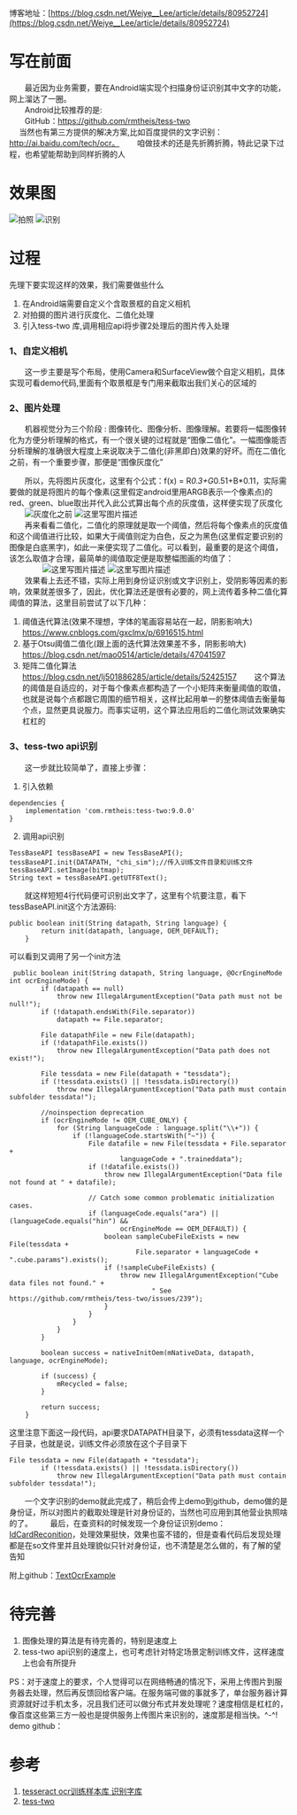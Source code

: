 博客地址：[https://blog.csdn.net/Weiye__Lee/article/details/80952724](https://blog.csdn.net/Weiye__Lee/article/details/80952724)

# 写在前面
　　最近因为业务需要，要在Android端实现个扫描身份证识别其中文字的功能，网上溜达了一圈。</br>
　　Android比较推荐的是: </br>
　　GitHub：https://github.com/rmtheis/tess-two</br>
　  当然也有第三方提供的解决方案,比如百度提供的文字识别：http://ai.baidu.com/tech/ocr。
　　咱做技术的还是先折腾折腾，特此记录下过程，也希望能帮助到同样折腾的人
# 效果图
![拍照](./pic/recResult.png)  ![识别](./pic/recScan.png)

# 过程
先理下要实现这样的效果，我们需要做些什么

  1. 在Android端需要自定义个含取景框的自定义相机
  2. 对拍摄的图片进行灰度化、二值化处理
  3. 引入tess-two 库,调用相应api将步骤2处理后的图片传入处理

### 1、自定义相机

　　这一步主要是写个布局，使用Camera和SurfaceView做个自定义相机，具体实现可看demo代码,里面有个取景框是专门用来截取出我们关心的区域的

### 2、图片处理
　　机器视觉分为三个阶段 : 图像转化、图像分析、图像理解。若要将一幅图像转化为方便分析理解的格式，有一个很关键的过程就是“图像二值化”。一幅图像能否分析理解的准确很大程度上来说取决于二值化(非黑即白)效果的好坏。而在二值化之前，有一个重要步骤，那便是“图像灰度化”
	
　　所以，先将图片灰度化，这里有个公式：f(x) = R*0.3+G*0.51+B*0.11，实际需要做的就是将图片的每个像素(这里假定android里用ARGB表示一个像素点)的red、green、blue取出并代入此公式算出每个点的灰度值，这样便实现了灰度化</br>
　　![灰度化之前](./pic/girl_normal.jpeg)   ![这里写图片描述](./pic/girl_gray.jpeg)</br>
　　再来看看二值化，二值化的原理就是取一个阈值，然后将每个像素点的灰度值和这个阈值进行比较，如果大于阈值则定为白色，反之为黑色(这里假定要识别的图像是白底黑字)，如此一来便实现了二值化。可以看到，最重要的是这个阈值，该怎么取值才合理，最简单的阈值取定便是取整幅图画的均值了：</br>
　　
　　![这里写图片描述](./pic/girl_gray.jpeg)   ![这里写图片描述](./pic/girl_binary.jpeg)</br>
　　效果看上去还不错，实际上用到身份证识别或文字识别上，受阴影等因素的影响，效果就差很多了，因此，优化算法还是很有必要的，网上流传着多种二值化算阈值的算法，这里目前尝试了以下几种：
　　　
1. 阈值迭代算法(效果不理想，字体的笔画容易站在一起，阴影影响大)
　　https://www.cnblogs.com/gxclmx/p/6916515.html
　　
2. 基于Otsu阈值二值化(跟上面的迭代算法效果差不多，阴影影响大)
　　https://blog.csdn.net/mao0514/article/details/47041597
　　
3. 矩阵二值化算法
　　https://blog.csdn.net/lj501886285/article/details/52425157
　　这个算法的阈值是自适应的，对于每个像素点都构造了一个小矩阵来衡量阈值的取值，也就是说每个点都跟它周围的细节相关，这样比起用单一的整体阈值去衡量每个点，显然更具说服力。而事实证明，这个算法应用后的二值化测试效果确实杠杠的
　　
### 3、tess-two api识别
　　这一步就比较简单了，直接上步骤：
1. 引入依赖
```
dependencies {
    implementation 'com.rmtheis:tess-two:9.0.0'
}
```
2. 调用api识别
```
TessBaseAPI tessBaseAPI = new TessBaseAPI();
tessBaseAPI.init(DATAPATH, "chi_sim");//传入训练文件目录和训练文件
tessBaseAPI.setImage(bitmap);
String text = tessBaseAPI.getUTF8Text();	
```
　　就这样短短4行代码便可识别出文字了，这里有个坑要注意，看下tessBaseAPI.init这个方法源码:
```
public boolean init(String datapath, String language) {
        return init(datapath, language, OEM_DEFAULT);
    }
```
可以看到又调用了另一个init方法
```
 public boolean init(String datapath, String language, @OcrEngineMode int ocrEngineMode) {
        if (datapath == null)
            throw new IllegalArgumentException("Data path must not be null!");
        if (!datapath.endsWith(File.separator))
            datapath += File.separator;

        File datapathFile = new File(datapath);
        if (!datapathFile.exists())
            throw new IllegalArgumentException("Data path does not exist!");

        File tessdata = new File(datapath + "tessdata");
        if (!tessdata.exists() || !tessdata.isDirectory())
            throw new IllegalArgumentException("Data path must contain subfolder tessdata!");

        //noinspection deprecation
        if (ocrEngineMode != OEM_CUBE_ONLY) {
            for (String languageCode : language.split("\\+")) {
                if (!languageCode.startsWith("~")) {
                    File datafile = new File(tessdata + File.separator + 
                            languageCode + ".traineddata");
                    if (!datafile.exists())
                        throw new IllegalArgumentException("Data file not found at " + datafile);

                    // Catch some common problematic initialization cases.
                    if (languageCode.equals("ara") || (languageCode.equals("hin") &&
                            ocrEngineMode == OEM_DEFAULT)) {
                        boolean sampleCubeFileExists = new File(tessdata +
                                File.separator + languageCode + ".cube.params").exists();
                        if (!sampleCubeFileExists) {
                            throw new IllegalArgumentException("Cube data files not found." +
                                    " See https://github.com/rmtheis/tess-two/issues/239");
                        }
                    }
                }
            }
        }

        boolean success = nativeInitOem(mNativeData, datapath, language, ocrEngineMode);

        if (success) {
            mRecycled = false;
        }

        return success;
    }
```
这里注意下面这一段代码，api要求DATAPATH目录下，必须有tessdata这样一个子目录，也就是说，训练文件必须放在这个子目录下
```
File tessdata = new File(datapath + "tessdata");
        if (!tessdata.exists() || !tessdata.isDirectory())
            throw new IllegalArgumentException("Data path must contain subfolder tessdata!");
```
　　一个文字识别的demo就此完成了，稍后会传上demo到github，demo做的是身份证，所以对图片的截取处理是针对身份证的，当然也可应用到其他营业执照啥的了。
　　最后，在查资料的时候发现一个身份证识别demo：[IdCardReconition](https://github.com/dreamkid/IdCardReconition)，处理效果挺快，效果也蛮不错的，但是查看代码后发现处理都是在so文件里并且处理貌似只针对身份证，也不清楚是怎么做的，有了解的望告知

附上github：[TextOcrExample](https://github.com/itlwy/TextOcrExample)

# 待完善
1. 图像处理的算法是有待完善的，特别是速度上
2. tess-two api识别的速度上，也可考虑针对特定场景定制训练文件，这样速度上也会有所提升

PS：对于速度上的要求，个人觉得可以在网络畅通的情况下，采用上传图片到服务器去处理，然后再反馈回给客户端。在服务端可做的事就多了，单台服务器计算资源就好过手机太多，况且我们还可以做分布式并发处理呢？速度相信是杠杠的，像百度这些第三方一般也是提供服务上传图片来识别的，速度那是相当快。^-^!
demo github：

# 参考
1. [tesseract ocr训练样本库 识别字库](https://blog.csdn.net/qq_25806863/article/details/67637567)
2. [tess-two](https://github.com/rmtheis/tess-two)